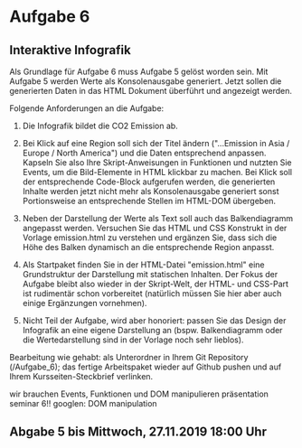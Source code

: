 # Aufgabe 6
## Interaktive Infografik

Als Grundlage für Aufgabe 6 muss Aufgabe 5 gelöst worden sein.
Mit Aufgabe 5 werden Werte als Konsolenausgabe generiert. Jetzt sollen die generierten Daten in das HTML Dokument überführt und angezeigt werden.

Folgende Anforderungen an die Aufgabe:

1. Die Infografik bildet die CO2 Emission ab.

2. Bei Klick auf eine Region soll sich der Titel ändern ("...Emission in Asia / Europe / North America") und die Daten entsprechend anpassen. Kapseln Sie also Ihre Skript-Anweisungen in Funktionen und nutzten Sie Events, um die Bild-Elemente in HTML klickbar zu machen. Bei Klick soll der entsprechende Code-Block aufgerufen werden, die generierten Inhalte werden jetzt nicht mehr als Konsolenausgabe generiert sonst Portionsweise an entsprechende Stellen im HTML-DOM übergeben.

3. Neben der Darstellung der Werte als Text soll auch das Balkendiagramm angepasst werden. Versuchen Sie das HTML und CSS Konstrukt in der Vorlage emission.html zu verstehen und ergänzen Sie, dass sich die Höhe des Balken dynamisch an die entsprechende Region anpasst.

4. Als Startpaket finden Sie in der HTML-Datei "emission.html" eine Grundstruktur der Darstellung mit statischen Inhalten. Der Fokus der Aufgabe bleibt also wieder in der Skript-Welt, der HTML- und CSS-Part ist rudimentär schon vorbereitet (natürlich müssen Sie hier aber auch einige Ergänzungen vornehmen).

5. Nicht Teil der Aufgabe, wird aber honoriert: passen Sie das Design der Infografik an eine eigene Darstellung an (bspw. Balkendiagramm oder die Wertedarstellung sind in der Vorlage noch sehr lieblos).

Bearbeitung wie gehabt: als Unterordner in Ihrem Git Repository (/Aufgabe_6); das fertige Arbeitspaket wieder auf Github pushen und auf Ihrem Kursseiten-Steckbrief verlinken.

wir brauchen Events, Funktionen und DOM manipulieren
präsentation seminar 6!!
googlen: DOM manipulation

## Abgabe 5 bis Mittwoch, 27.11.2019 18:00 Uhr